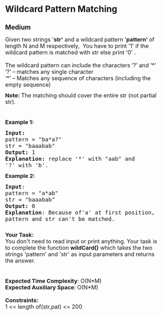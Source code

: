 # Wildcard Pattern Matching
## Medium
<div class="problems_problem_content__Xm_eO" style="user-select: auto;"><p style="user-select: auto;"><span style="font-size: 18px; user-select: auto;">Given two strings&nbsp;'<strong style="user-select: auto;">str'</strong> and a wildcard pattern '<strong style="user-select: auto;">pattern' </strong>of length N and M respectively,&nbsp; You have to print '1' if the wildcard pattern is matched with str&nbsp;else print&nbsp;'0' .<br style="user-select: auto;">
<br style="user-select: auto;">
The wildcard pattern can include the characters ‘?’ and ‘*’<br style="user-select: auto;">
‘?’ – matches any single character<br style="user-select: auto;">
‘*’ – Matches any sequence of characters (including the empty sequence)</span></p>

<p style="user-select: auto;"><span style="font-size: 18px; user-select: auto;"><strong style="user-select: auto;">Note:&nbsp;</strong>The matching should cover the entire str&nbsp;(not partial str).</span></p>

<p style="user-select: auto;">&nbsp;</p>

<p style="user-select: auto;"><span style="font-size: 18px; user-select: auto;"><strong style="user-select: auto;">Example 1:</strong></span></p>

<pre style="user-select: auto;"><span style="font-size: 18px; user-select: auto;"><strong style="user-select: auto;">Input:</strong>
pattern = "ba*a?"
str = "baaabab"
<strong style="user-select: auto;">Output:</strong> 1
<strong style="user-select: auto;">Explanation: </strong>replace '*' with "aab" and 
'?' with 'b'. 
</span></pre>

<p style="user-select: auto;"><span style="font-size: 18px; user-select: auto;"><strong style="user-select: auto;">Example 2:</strong></span></p>

<pre style="user-select: auto;"><span style="font-size: 18px; user-select: auto;"><strong style="user-select: auto;">Input</strong>:
pattern = "a*ab"
str = "baaabab"
<strong style="user-select: auto;">Output:</strong> 0
<strong style="user-select: auto;">Explanation</strong>: Because of'a' at first position,
pattern and str can't be matched. 
</span></pre>

<p style="user-select: auto;"><br style="user-select: auto;">
<span style="font-size: 18px; user-select: auto;"><strong style="user-select: auto;">Your Task:</strong><br style="user-select: auto;">
You don't need to read input or print anything. Your task is to complete the function&nbsp;<strong style="user-select: auto;">wildCard()</strong>&nbsp;which takes the two strings 'pattern' and 'str' as input parameters&nbsp;and returns the answer.</span></p>

<p style="user-select: auto;">&nbsp;</p>

<p style="user-select: auto;"><span style="font-size: 18px; user-select: auto;"><strong style="user-select: auto;">Expected Time Complexity</strong>: O(N*M)<br style="user-select: auto;">
<strong style="user-select: auto;">Expected Auxiliary Space</strong>: O(N*M)<br style="user-select: auto;">
<br style="user-select: auto;">
<strong style="user-select: auto;">Constraints:</strong><br style="user-select: auto;">
1 &lt;= length of(str,pat) &lt;= 200</span></p>
</div>